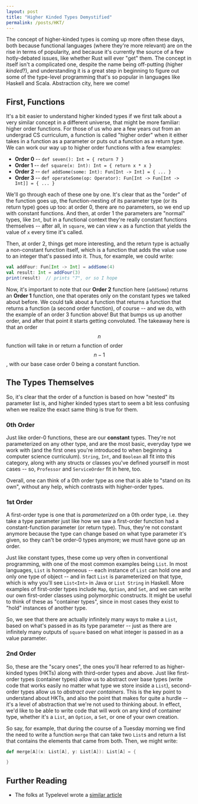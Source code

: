 ```yaml
---
layout: post
title: "Higher Kinded Types Demystified"
permalink: /posts/HKT/
---
```


The concept of higher-kinded types is coming up more often these days, both because functional languages (where they're more relevant) are on the rise in terms of popularity, and because it's currently the source of a few hotly-debated issues, like whether Rust will ever "get" them. The concept in itself isn't a complicated one, despite the name being off-putting (higher _kinded_?), and understanding it is a great step in beginning to figure out some of the type-level programming that's so popular in languages like Haskell and Scala. Abstraction city, here we come!

## First, Functions

It's a bit easier to understand higher kinded types if we first talk about a very similar concept in a different universe, that might be more familiar: higher order functions. For those of us who are a few years out from an undergrad CS curriculum, a function is called "higher order" when it either takes in a function as a parameter or puts out a function as a return type. We can work our way up to higher order functions with a few examples:

- **Order 0** -- `def seven(): Int = { return 7 }`
- **Order 1** -- `def square(x: Int): Int = { return x * x }`
- **Order 2** -- `def addSome(some: Int): Fun[Int -> Int] = { ... }`
- **Order 3** -- `def operateSome(op: Operator): Fun[Int -> Fun[Int -> Int]] = { ... }` 

We'll go through each of these one by one. It's clear that as the "order" of the function goes up, the function-nesting of its parameter type (or its return type) goes up too: at order 0, there are no parameters, so we end up with constant functions. And then, at order 1 the parameters are "normal" types, like `Int`, but in a functional context they're really constant functions themselves -- after all, in `square`, we can view `x` as a function that yields the value of `x` every time it's called.

Then, at order 2, things get more interesting, and the return type is actually a non-constant function itself, which is a function that adds the value `some` to an integer that's passed into it. Thus, for example, we could write:

```scala
val addFour: Fun[Int -> Int] = addSome(4)
val result: Int = addFour(3)
print(result)  // prints "7", or so I hope
```

Now, it's important to note that our **Order 2** function here (`addSome`) returns an **Order 1** function, one that operates only on the constant types we talked about before. We could talk about a function that returns a function that returns a function (a second order function), of course -- and we do, with the example of an order 3 function above! But that bumps us up another order, and after that point it starts getting convoluted. The takeaway here is that an order $$n$$ function will take in or return a function of order $$n-1$$, with our base case order 0 being a constant function.

## The Types Themselves

So, it's clear that the order of a function is based on how "nested" its parameter list is, and higher kinded types start to seem a bit less confusing when we realize the exact same thing is true for them. 

### 0th Order

Just like order-0 functions, these are our **constant** types. They're not parameterized on any other type, and are the most basic, everyday type we work with (and the first ones you're introduced to when beginning a computer science curriculum). `String`, `Int`, and `Boolean` all fit into this category, along with any structs or classes you've defined yourself in most cases -- so, `Professor` and `ServiceOrder` fit in here, too. 

Overall, one can think of a 0th order type as one that is able to "stand on its own", without any help, which contrasts with higher-order types.

### 1st Order

A first-order type is one that is _parameterized_ on a 0th order type, i.e. they take a type parameter just like how we saw a first-order function had a constant-function parameter (or return type). Thus, they're not constant anymore because the type can change based on what type parameter it's given, so they can't be order-0 types anymore; we must have gone up an order.

Just like constant types, these come up very often in conventional programming, with one of the most common examples being `List`. In most languages, `List` is homogeneous -- each instance of `List` can hold one and only one type of object -- and in fact `List` is parameterized on that type, which is why you'll see `List<Int>` in Java or `List String` in Haskell. More examples of first-order types include `Map`, `Option`, and `Set`, and we can write our own first-order classes using polymorphic constructs. It might be useful to think of these as "container types", since in most cases they exist to "hold" instances of another type.

So, we see that there are actually infinitely many ways to make a `List`, based on what's passed in as its type parameter -- just as there are infinitely many outputs of `square` based on what integer is passed in as a value parameter.

### 2nd Order

So, these are the "scary ones", the ones you'll hear referred to as higher-kinded types (HKTs) along with third-order types and above. Just like first-order types (container types) allow us to abstract over base types (write code that works easily no matter what type we store inside a `List`), second-order types allow us to _abstract over containers_. This is the key point to understand about HKTs, and also the point that makes for quite a hurdle -- it's a level of abstraction that we're not used to thinking about. In effect, we'd like to be able to write code that will work on any kind of container type, whether it's a `List`, an `Option`, a `Set`, or one of your own creation. 

So say, for example, that during the course of a Tuesday morning we find the need to write a function `merge` that can take two `List`s and return a list that contains the elements that came from both. Then, we might write:

```scala
def merge[A](x: List[A], y: List[A]): List[A] = {

}
```

## Further Reading

- The folks at Typelevel wrote a [similar article](https://typelevel.org/blog/2016/08/21/hkts-moving-forward.html)